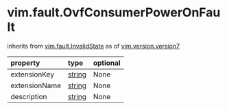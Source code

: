 vim.fault.OvfConsumerPowerOnFault
=================================
inherits from [vim.fault.InvalidState](docs/vim.fault.InvalidState.md)
as of [vim.version.version7](docs/vim.version.md)

| property | type | optional |
|:---------|:-----|:---------|
| extensionKey | [string](string.md "string") | None |
| extensionName | [string](string.md "string") | None |
| description | [string](string.md "string") | None |
